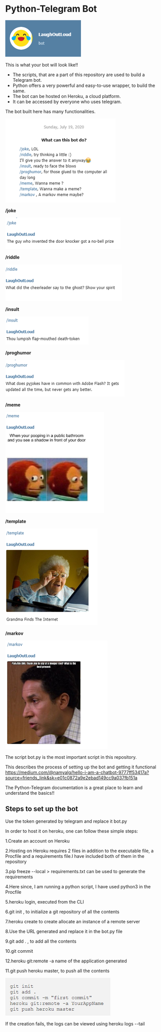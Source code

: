 # Python-Telegram Bot #

![Image](Lol.PNG)

This is what your bot will look like!!

- The scripts, that are a part of this repository are used to build a Telegram bot.
- Python offers a very powerful and easy-to-use wrapper, to build the same.
- The bot can be hosted on Heroku, a cloud platform.
- It can be accessed by everyone who uses telegram.

The bot built here has many functionalities.

![Image](bot_can_do.PNG)

**/joke**

![Image](joke.PNG)

**/riddle**

![Image](riddle.PNG)

**/insult**

![Image](insult.PNG)

**/proghumor**

![Image](proghumor.PNG)

**/meme**

![Image](meme.PNG)

**/template**

![Image](template.PNG)

**/markov**

![Image](markov.PNG)

The script bot.py is the most important script in this repository.

This describes the process of setting up the bot and getting it functional
https://medium.com/@namyalg/hello-i-am-a-chatbot-9777ff53417a?source=friends_link&sk=e01c0872a9e2ebad149cc9a037fb151a

The Python-Telegram documentation is a great place to learn and understand the basics!!

## Steps to set up the bot ##

Use the token generated by telegram and replace it bot.py

In order to host it on heroku, one can follow these simple steps:

1.Create an account on Heroku

2.Hosting on Heroku requires 2 files in addition to the executable file, a Procfile and a requirements file.I have included both of them in the repository

3.pip freeze --local > requirements.txt can be used to generate the requirements

4.Here since, I am running a python script, I have used python3 in the Procfile

5.heroku login, executed from the CLI

6.git init , to initialize a git repository of all the contents

7.heroku create to create allocate an instance of a remote server

8.Use the URL generated and replace it in the bot.py file

9.git add . , to add all the contents

10.git commit 

12.heroku git:remote -a name of the application generated

11.git push heroku master, to push all the contents

![Image](commit.PNG)

If the creation fails, the logs can be viewed using heroku logs --tail


